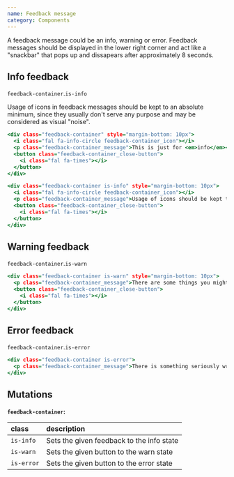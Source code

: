 ```yaml
---
name: Feedback message
category: Components
---
```


A feedback message could be an info, warning or error. Feedback messages should be displayed in the lower right corner and act like a "snackbar" that pops up and dissapears after approximately 8 seconds. 


## Info feedback
`feedback-container`.`is-info`

Usage of icons in feedback messages should be kept to an absolute minimum, since they usually don't serve any purpose and may be considered as visual "noise".

```feedbackmessage-info.html
<div class="feedback-container" style="margin-bottom: 10px">
  <i class="fal fa-info-circle feedback-container_icon"></i>
  <p class="feedback-container_message">This is just for <em>info</em></p>
  <button class="feedback-container_close-button">
    <i class="fal fa-times"></i>
  </button>
</div>

<div class="feedback-container is-info" style="margin-bottom: 10px">
  <i class="fal fa-info-circle feedback-container_icon"></i>
  <p class="feedback-container_message">Usage of icons should be kept to an absolute <span class="is-strong">minimum</span>. Long messages is also supported, since the text will wrap to a new line. However, long feedbacks is not recommended.</p>
  <button class="feedback-container_close-button">
    <i class="fal fa-times"></i>
  </button>
</div>
```

## Warning feedback
`feedback-container`.`is-warn`

```feedbackmessage-warn.html
<div class="feedback-container is-warn" style="margin-bottom: 10px">
  <p class="feedback-container_message">There are some things you might want to check out.</p>
  <button class="feedback-container_close-button">
    <i class="fal fa-times"></i>
  </button>
</div>
```

## Error feedback
`feedback-container`.`is-error`

```feedbackmessage-error.html
<div class="feedback-container is-error">
  <p class="feedback-container_message">There is something seriously wrong going on!</p>
</div>
```

## Mutations
**`feedback-container`:**

| class | description|
| :--- | :--- |
| `is-info` | Sets the given feedback to the info state |
| `is-warn` | Sets the given button to the warn state |
| `is-error` | Sets the given button to the error state |
